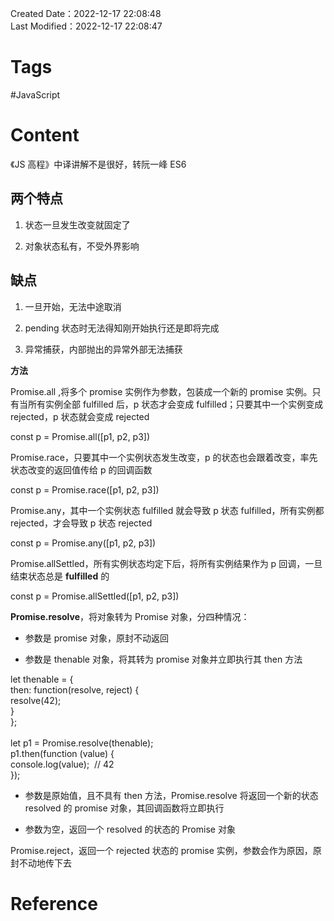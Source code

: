 Created Date：2022-12-17 22:08:48  
Last Modified：2022-12-17 22:08:47

# Tags

#JavaScript

# Content

《JS 高程》中译讲解不是很好，转阮一峰 ES6

## 两个特点

1. 状态一旦发生改变就固定了
		
2. 对象状态私有，不受外界影响

## 缺点

1. 一旦开始，无法中途取消
		
2. pending 状态时无法得知刚开始执行还是即将完成
		
3. 异常捕获，内部抛出的异常外部无法捕获

**方法**

Promise.all ,将多个 promise 实例作为参数，包装成一个新的 promise 实例。只有当所有实例全部 fulfilled 后，p 状态才会变成 fulfilled；只要其中一个实例变成 rejected，p 状态就会变成 rejected

const p = Promise.all([p1, p2, p3])

Promise.race，只要其中一个实例状态发生改变，p 的状态也会跟着改变，率先状态改变的返回值传给 p 的回调函数

const p = Promise.race([p1, p2, p3])

Promise.any，其中一个实例状态 fulfilled 就会导致 p 状态 fulfilled，所有实例都 rejected，才会导致 p 状态 rejected

const p = Promise.any([p1, p2, p3])

Promise.allSettled，所有实例状态均定下后，将所有实例结果作为 p 回调，一旦结束状态总是 **fulfilled** 的

const p = Promise.allSettled([p1, p2, p3])

**Promise.resolve**，将对象转为 Promise 对象，分四种情况：

- 参数是 promise 对象，原封不动返回
		
- 参数是 thenable 对象，将其转为 promise 对象并立即执行其 then 方法

let thenable = {  
 then: function(resolve, reject) {  
 resolve(42);  
 }  
};  
​  
let p1 = Promise.resolve(thenable);  
p1.then(function (value) {  
 console.log(value);  // 42  
});

- 参数是原始值，且不具有 then 方法，Promise.resolve 将返回一个新的状态 resolved 的 promise 对象，其回调函数将立即执行
		
- 参数为空，返回一个 resolved 的状态的 Promise 对象

Promise.reject，返回一个 rejected 状态的 promise 实例，参数会作为原因，原封不动地传下去

# Reference
